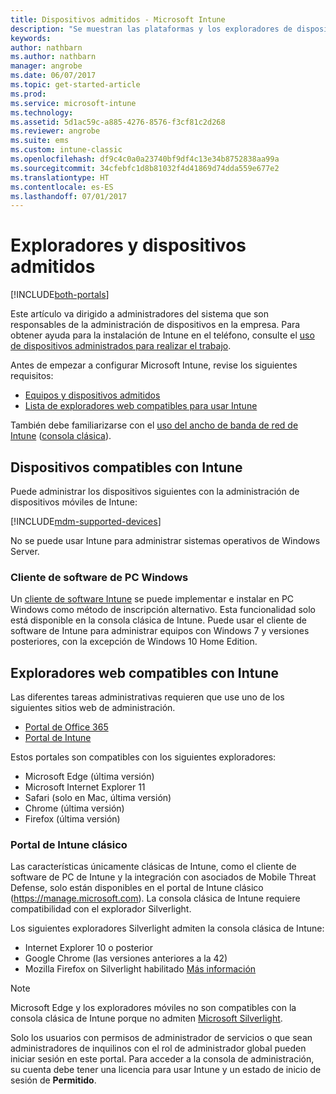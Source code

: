 ```yaml
---
title: Dispositivos admitidos - Microsoft Intune
description: "Se muestran las plataformas y los exploradores de dispositivo admitidos para la administración de dispositivos de Intune."
keywords: 
author: nathbarn
ms.author: nathbarn
manager: angrobe
ms.date: 06/07/2017
ms.topic: get-started-article
ms.prod: 
ms.service: microsoft-intune
ms.technology: 
ms.assetid: 5d1ac59c-a885-4276-8576-f3cf81c2d268
ms.reviewer: angrobe
ms.suite: ems
ms.custom: intune-classic
ms.openlocfilehash: df9c4c0a0a23740bf9df4c13e34b8752838aa99a
ms.sourcegitcommit: 34cfebfc1d8b81032f4d41869d74dda559e677e2
ms.translationtype: HT
ms.contentlocale: es-ES
ms.lasthandoff: 07/01/2017
---
```

# <a name="supported-devices-and-browsers"></a>Exploradores y dispositivos admitidos

[!INCLUDE[both-portals](./includes/note-for-both-portals.md)]

Este artículo va dirigido a administradores del sistema que son responsables de la administración de dispositivos en la empresa. Para obtener ayuda para la instalación de Intune en el teléfono, consulte el [uso de dispositivos administrados para realizar el trabajo](/intune-user-help/company-portal-frequently-asked-questions).

Antes de empezar a configurar Microsoft Intune, revise los siguientes requisitos:

- [Equipos y dispositivos admitidos](#intune-supported-devices)
- [Lista de exploradores web compatibles para usar Intune](#intune-supported-web-browsers)

También debe familiarizarse con el [uso del ancho de banda de red de Intune](network-bandwidth-use.md) ([consola clásica](/intune-classic/get-started/network-bandwidth-use)).

## <a name="intune-supported-devices"></a>Dispositivos compatibles con Intune

Puede administrar los dispositivos siguientes con la administración de dispositivos móviles de Intune:

[!INCLUDE[mdm-supported-devices](./includes/mdm-supported-devices.md)]

No se puede usar Intune para administrar sistemas operativos de Windows Server.

### <a name="windows-pc-software-client"></a>Cliente de software de PC Windows

Un [cliente de software Intune](/intune-classic/deploy-use/manage-windows-pcs-with-microsoft-intune) se puede implementar e instalar en PC Windows como método de inscripción alternativo. Esta funcionalidad solo está disponible en la consola clásica de Intune. Puede usar el cliente de software de Intune para administrar equipos con Windows 7 y versiones posteriores, con la excepción de Windows 10 Home Edition.

<!--  ### Exchange ActiveSync management

You can manage [Exchange ActiveSync devices](/intune-classic/deploy-use/mobile-device-management-with-exchange-activesync-and-microsoft-intune) from the Intune console. This option provides a limited set of management capabilities when compared to the other methods. See [Capabilities of built-in Mobile Device Management in Office 365](https://support.office.com/article/Capabilities-of-built-in-Mobile-Device-Management-for-Office-365-a1da44e5-7475-4992-be91-9ccec25905b0) for a list of supported devices.  -->

## <a name="intune-supported-web-browsers"></a>Exploradores web compatibles con Intune

Las diferentes tareas administrativas requieren que use uno de los siguientes sitios web de administración.

- [Portal de Office 365](http://go.microsoft.com/fwlink/p/?LinkId=698854)
- [Portal de Intune](https://portal.azure.com/)

Estos portales son compatibles con los siguientes exploradores:
- Microsoft Edge (última versión)
- Microsoft Internet Explorer 11
- Safari (solo en Mac, última versión)
- Chrome (última versión)
- Firefox (última versión)

### <a name="intune-classic-portal"></a>Portal de Intune clásico

Las características únicamente clásicas de Intune, como el cliente de software de PC de Intune y la integración con asociados de Mobile Threat Defense, solo están disponibles en el portal de Intune clásico (https://manage.microsoft.com). La consola clásica de Intune requiere compatibilidad con el explorador Silverlight.

Los siguientes exploradores Silverlight admiten la consola clásica de Intune:
- Internet Explorer 10 o posterior
- Google Chrome (las versiones anteriores a la 42)
- Mozilla Firefox on Silverlight habilitado [Más información](https://go.microsoft.com/fwlink/?linkid=836872)

> [!Note]
> Microsoft Edge y los exploradores móviles no son compatibles con la consola clásica de Intune porque no admiten [Microsoft Silverlight](https://msdn.microsoft.com/library/cc838158(v=vs.95).aspx).


Solo los usuarios con permisos de administrador de servicios o que sean administradores de inquilinos con el rol de administrador global pueden iniciar sesión en este portal. Para acceder a la consola de administración, su cuenta debe tener una licencia para usar Intune y un estado de inicio de sesión de **Permitido**.
